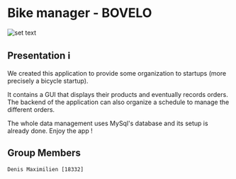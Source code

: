 # Bike manager - BOVELO

![set text](https://i.imgur.com/Vq0UU1Q.png)

## Presentation :information_source:

We created this application to provide some organization to startups (more precisely a bicycle startup).  

It contains a GUI that displays their products and eventually records orders. The backend of the application can also organize a schedule to manage the different orders.  

The whole data management uses MySql's database and its setup is already done.
Enjoy the app !

## Group Members

```text
Denis Maximilien [18332]
```
